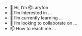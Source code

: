 - 👋 Hi, I’m @Laryfon
- 👀 I’m interested in ...
- 🌱 I’m currently learning ...
- 💞️ I’m looking to collaborate on ...
- 📫 How to reach me ...

<!---
Laryfon/Laryfon is a ✨ special ✨ repository because its `README.md` (this file) appears on your GitHub profile.
You can click the Preview link to take a look at your changes.
--->
